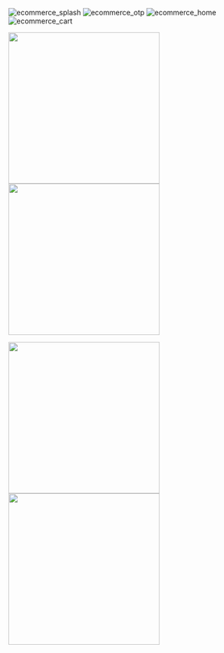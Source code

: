![ecommerce_splash](https://github.com/anupomm/ecommerce_craftybay/assets/95094496/5c997c2e-6ce5-4bdf-bd3f-dfb521802077)
![ecommerce_otp](https://github.com/anupomm/ecommerce_craftybay/assets/95094496/6908e90e-73d0-44f9-830d-aa39a795e645)
![ecommerce_home](https://github.com/anupomm/ecommerce_craftybay/assets/95094496/534e543c-147e-4401-a5ed-9acd57c54644)
![ecommerce_cart](https://github.com/anupomm/ecommerce_craftybay/assets/95094496/532882bb-f49c-4ae9-a9d5-499392825d3c)

<p float="left">
  <img src="https://github.com/anupomm/ecommerce_craftybay/assets/95094496/5c997c2e-6ce5-4bdf-bd3f-dfb521802077" width="300" />
  <img src="https://github.com/anupomm/ecommerce_craftybay/assets/95094496/6908e90e-73d0-44f9-830d-aa39a795e645" width="300" /> 
</p>

<p float="left">
  <img src="https://github.com/anupomm/ecommerce_craftybay/assets/95094496/534e543c-147e-4401-a5ed-9acd57c54644" width="300" />
  <img src="https://github.com/anupomm/ecommerce_craftybay/assets/95094496/532882bb-f49c-4ae9-a9d5-499392825d3c" width="300" /> 
</p>

